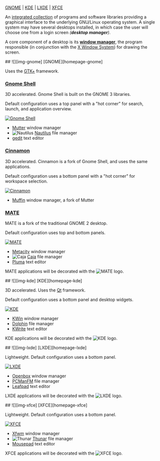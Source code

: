 [GNOME][anchor-gnome] | [KDE][anchor-kde] | [LXDE][anchor-LXDE] | [XFCE][anchor-XFCE]

[anchor-gnome]: #wiki-gnome
[anchor-kde]: #wiki-kde
[anchor-lxde]: #wiki-lxde
[anchor-xfce]: #wiki-xfce

An [integrated collection][link-desktop-environments] of programs and software libraries providing a graphical interface to the underlying GNU/Linux operating system.  A single system may have several desktops installed, in which case the user will choose one from a login screen _(**desktop manager**)_.

A core component of a desktop is its **[window manager][link-window-manager]**, the program responsible (in conjunction with the [X Window System][link-window-system]) for drawing the screen.

<a id="gnome"/>
## ![][img-gnome] [GNOME][homepage-gnome]

Uses the [GTK+][homepage-gtk] framework.

### [Gnome Shell][homepage-gnome-shell]

3D accelerated.  Gnome Shell is built on the GNOME 3 libraries.

Default configuration uses a top panel with a "hot corner" for search, launch, and application overview.

[![][img-thumb-gnome-shell-desktop]][img-gnome-shell-desktop]

* [Mutter][homepage-mutter] window manager
* ![][img-nautilus] [Nautilus][homepage-nautilus] file manager
* [gedit][homepage-gedit] text editor

### [Cinnamon][homepage-cinnamon]

3D accelerated.  Cinnamon is a fork of Gnome Shell, and uses the same applications.

Default configuration uses a bottom panel with a "hot corner" for workspace selection.

[![][img-thumb-cinnamon-desktop]][img-cinnamon-desktop]

* [Muffin][homepage-muffin] window manager, a fork of Mutter

### [MATE][homepage-mate]

MATE is a fork of the traditional GNOME 2 desktop.

Default configuration uses top and bottom panels.

[![][img-thumb-mate-desktop]][img-mate-desktop]

* [Metacity][homepage-metacity] window manager
* ![][img-caja]  [Caja][homepage-caja] file manager
* [Pluma][homepage-pluma] text editor

MATE applications will be decorated with the ![][emblem-mate] logo.

<a id="kde"/>
## ![][img-kde] [KDE][homepage-kde]

3D accelerated.  Uses the [Qt][homepage-qt] framework.  

Default configuration uses a bottom panel and desktop widgets.

[![][img-thumb-kde-desktop]][img-kde-desktop]

* [KWin][homepage-kwin] window manager
* [Dolphin][homepage-dolphin] file manager
* [KWrite][homepage-kwrite] text editor

KDE applications will be decorated with the ![][emblem-kde] logo.

<a id="lxde"/>
## ![][img-lxde] [LXDE][homepage-lxde] 

Lightweight.  Default configuration uses a bottom panel.

[![][img-thumb-lxde-desktop]][img-lxde-desktop]

* [Openbox][homepage-openbox] window manager
* [PCManFM][homepage-pcmanfm] file manager
* [Leafpad][homepage-leafpad] text editor

LXDE applications will be decorated with the ![][emblem-lxde] logo.

<a id="xfce"/>
## ![][img-xfce] [XFCE][homepage-xfce]

Lightweight.  Default configuration uses a bottom panel.

[![][img-thumb-xfce-desktop]][img-xfce-desktop]

* [Xfwm][homepage-xfwm] window manager
* ![][img-thunar] [Thunar][homepage-thunar] file manager
* [Mousepad][homepage-mousepad] text editor

XFCE applications will be decorated with the ![][emblem-xfce] logo.

[emblem-kde]: image/boston.png "KDE"
[emblem-lxde]: image/emblem-lxde.png "LXDE"
[emblem-mate]: image/emblem-mate.png "MATE"
[emblem-xfce]: image/emblem-xfce.png "XFCE"

[homepage-caja]: http://mate-desktop.org/applications/ "Caja"
[homepage-cinnamon]: http://cinnamon.linuxmint.com/ "Cinnamon"
[homepage-dolphin]: http://dolphin.kde.org/ "Dolphin"
[homepage-gedit]: http://live.gnome.org/Gedit "gedit"
[homepage-gnome]: http://www.gnome.org/ "GNOME"
[homepage-gnome-shell]: http://live.gnome.org/GnomeShell "Gnome Shell"
[homepage-gtk]: http://www.gtk.org/ "GTK+"
[homepage-kde]: http://www.kde.org/ "KDE"
[homepage-kwrite]: http://kate-editor.org/ "KWrite"
[homepage-leafpad]: http://tarot.freeshell.org/leafpad/ "Leafpad"
[homepage-lxde]: http://lxde.org/ "LXDE"
[homepage-mate]: http://mate-desktop.org/ "MATE"
[homepage-mousepad]: http://www.xfce.org/projects "Mousepad"
[homepage-nautilus]: http://live.gnome.org/Nautilus "Nautilus"
[homepage-pcmanfm]: http://wiki.lxde.org/en/PCManFM "PCManFM"
[homepage-pluma]: http://mate-desktop.org/applications/ "Pluma"
[homepage-qt]: http://qt.nokia.com/ "Qt"
[homepage-thunar]: http://thunar.xfce.org/ "Thunar"
[homepage-xfce]: http://www.xfce.org/ "XFCE"

[homepage-mutter]: http://en.wikipedia.org/wiki/Mutter_(window_manager)
[homepage-muffin]: http://en.wikipedia.org/wiki/Cinnamon_(user_interface)
[homepage-xfwm]: http://en.wikipedia.org/wiki/Xfwm
[homepage-metacity]: http://en.wikipedia.org/wiki/Metacity
[homepage-kwin]: http://en.wikipedia.org/wiki/KWin
[homepage-openbox]: http://openbox.org/

[img-caja]: image/caja.png "Caja"
[img-dolphin]: image/dolphin.png "Dolphin"
[img-file-manager]: image/drive-harddisk.png "File manager"
[img-flash-card]: image/media-flash.png "SD Card"
[img-nautilus]: image/nautilus.png "Nautilus"
[img-pcmanfm]: image/pcmanfm.png "PCManFM"
[img-thunar]: image/thunar.png "Thunar"
[img-usb]: image/drive-harddisk-usb.png "USB"
[img-xfce]: image/xfce.png "XFCE"
[img-lxde]: image/lxde.png "LXDE" 
[img-gnome]: image/gnome.png "GNOME"
[img-kde]: image/kde.png "KDE"
[img-mate]: image/mate.png "MATE"
[img-cinnamon]: image/cinnamon.png "Cinnamon"

[img-thumb-lxde-desktop]: image/lxde-small.jpg "LXDE"
[img-thumb-xfce-desktop]: image/xfce-small.jpg "XFCE"
[img-thumb-gnome-shell-desktop]: image/gnome-shell-small.jpg "Gnome Shell"
[img-thumb-mate-desktop]: image/mate-small.jpg "MATE"
[img-thumb-cinnamon-desktop]: image/cinnamon-small.jpg "Cinnamon"
[img-thumb-kde-desktop]: image/kde-small.jpg "KDE"

[img-lxde-desktop]: image/lxde.jpg
[img-xfce-desktop]: image/xfce.jpg
[img-gnome-shell-desktop]: image/gnome-shell.jpg
[img-mate-desktop]: image/mate.jpg
[img-cinnamon-desktop]: image/cinnamon.jpg
[img-kde-desktop]: image/kde.jpg

[link-desktop-environments]: http://en.wikipedia.org/wiki/Comparison_of_X_Window_System_desktop_environments#Technical_elements_of_a_desktop_environment
[link-window-manager]: http://en.wikipedia.org/wiki/Window_manager
[link-window-system]: http://en.wikipedia.org/wiki/Windowing_system#For_Unix-like_operating_systems